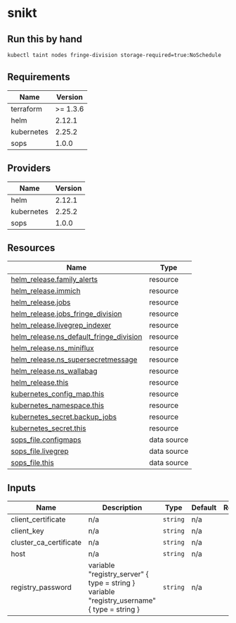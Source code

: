 # snikt

## Run this by hand

```bash
kubectl taint nodes fringe-division storage-required=true:NoSchedule
```

<!-- BEGIN_TF_DOCS -->
## Requirements

| Name | Version |
|------|---------|
| terraform | >= 1.3.6 |
| helm | 2.12.1 |
| kubernetes | 2.25.2 |
| sops | 1.0.0 |

## Providers

| Name | Version |
|------|---------|
| helm | 2.12.1 |
| kubernetes | 2.25.2 |
| sops | 1.0.0 |

## Resources

| Name | Type |
|------|------|
| [helm_release.family_alerts](https://registry.terraform.io/providers/hashicorp/helm/2.12.1/docs/resources/release) | resource |
| [helm_release.immich](https://registry.terraform.io/providers/hashicorp/helm/2.12.1/docs/resources/release) | resource |
| [helm_release.jobs](https://registry.terraform.io/providers/hashicorp/helm/2.12.1/docs/resources/release) | resource |
| [helm_release.jobs_fringe_division](https://registry.terraform.io/providers/hashicorp/helm/2.12.1/docs/resources/release) | resource |
| [helm_release.livegrep_indexer](https://registry.terraform.io/providers/hashicorp/helm/2.12.1/docs/resources/release) | resource |
| [helm_release.ns_default_fringe_division](https://registry.terraform.io/providers/hashicorp/helm/2.12.1/docs/resources/release) | resource |
| [helm_release.ns_miniflux](https://registry.terraform.io/providers/hashicorp/helm/2.12.1/docs/resources/release) | resource |
| [helm_release.ns_supersecretmessage](https://registry.terraform.io/providers/hashicorp/helm/2.12.1/docs/resources/release) | resource |
| [helm_release.ns_wallabag](https://registry.terraform.io/providers/hashicorp/helm/2.12.1/docs/resources/release) | resource |
| [helm_release.this](https://registry.terraform.io/providers/hashicorp/helm/2.12.1/docs/resources/release) | resource |
| [kubernetes_config_map.this](https://registry.terraform.io/providers/hashicorp/kubernetes/2.25.2/docs/resources/config_map) | resource |
| [kubernetes_namespace.this](https://registry.terraform.io/providers/hashicorp/kubernetes/2.25.2/docs/resources/namespace) | resource |
| [kubernetes_secret.backup_jobs](https://registry.terraform.io/providers/hashicorp/kubernetes/2.25.2/docs/resources/secret) | resource |
| [kubernetes_secret.this](https://registry.terraform.io/providers/hashicorp/kubernetes/2.25.2/docs/resources/secret) | resource |
| [sops_file.configmaps](https://registry.terraform.io/providers/carlpett/sops/1.0.0/docs/data-sources/file) | data source |
| [sops_file.livegrep](https://registry.terraform.io/providers/carlpett/sops/1.0.0/docs/data-sources/file) | data source |
| [sops_file.this](https://registry.terraform.io/providers/carlpett/sops/1.0.0/docs/data-sources/file) | data source |

## Inputs

| Name | Description | Type | Default | Required |
|------|-------------|------|---------|:--------:|
| client\_certificate | n/a | `string` | n/a | yes |
| client\_key | n/a | `string` | n/a | yes |
| cluster\_ca\_certificate | n/a | `string` | n/a | yes |
| host | n/a | `string` | n/a | yes |
| registry\_password | variable "registry\_server" { type = string }  variable "registry\_username" { type = string } | `string` | n/a | yes |
<!-- END_TF_DOCS -->
